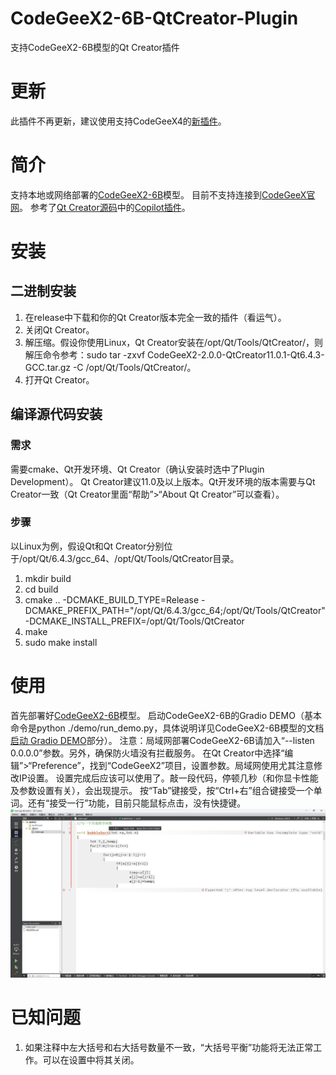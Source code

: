 # CodeGeeX2-6B-QtCreator-Plugin
支持CodeGeeX2-6B模型的Qt Creator插件
# 更新
此插件不再更新，建议使用支持CodeGeeX4的[新插件](https://github.com/fluxlinkage/CodeGeeX4-QtCreator-Plugin)。
# 简介
支持本地或网络部署的[CodeGeeX2-6B](https://github.com/THUDM/CodeGeeX2)模型。
目前不支持连接到[CodeGeeX官网](https://codegeex.cn/)。
参考了[Qt Creator源码](https://github.com/qt-creator/qt-creator)中的[Copilot插件](https://github.com/qt-creator/qt-creator/tree/master/src/plugins/copilot)。
# 安装
## 二进制安装
1. 在release中下载和你的Qt Creator版本完全一致的插件（看运气）。
2. 关闭Qt Creator。
3. 解压缩。假设你使用Linux，Qt Creator安装在/opt/Qt/Tools/QtCreator/，则解压命令参考：sudo tar -zxvf CodeGeeX2-2.0.0-QtCreator11.0.1-Qt6.4.3-GCC.tar.gz -C /opt/Qt/Tools/QtCreator/。
4. 打开Qt Creator。
## 编译源代码安装
### 需求
需要cmake、Qt开发环境、Qt Creator（确认安装时选中了Plugin Development）。
Qt Creator建议11.0及以上版本。Qt开发环境的版本需要与Qt Creator一致（Qt Creator里面“帮助”>“About Qt Creator”可以查看）。
### 步骤
以Linux为例，假设Qt和Qt Creator分别位于/opt/Qt/6.4.3/gcc_64、/opt/Qt/Tools/QtCreator目录。
1. mkdir build
2. cd build
3. cmake .. -DCMAKE_BUILD_TYPE=Release -DCMAKE_PREFIX_PATH="/opt/Qt/6.4.3/gcc_64;/opt/Qt/Tools/QtCreator" -DCMAKE_INSTALL_PREFIX=/opt/Qt/Tools/QtCreator
4. make
5. sudo make install
# 使用
首先部署好[CodeGeeX2-6B](https://github.com/THUDM/CodeGeeX2)模型。
启动CodeGeeX2-6B的Gradio DEMO（基本命令是python ./demo/run_demo.py，具体说明详见CodeGeeX2-6B模型的文档[启动 Gradio DEMO](https://github.com/THUDM/CodeGeeX2#%E5%90%AF%E5%8A%A8-gradio-demo)部分）。
注意：局域网部署CodeGeeX2-6B请加入“--listen 0.0.0.0”参数。另外，确保防火墙没有拦截服务。
在Qt Creator中选择“编辑”>“Preference”，找到“CodeGeeX2”项目，设置参数。局域网使用尤其注意修改IP设置。
设置完成后应该可以使用了。敲一段代码，停顿几秒（和你显卡性能及参数设置有关），会出现提示。
按“Tab”键接受，按“Ctrl+右”组合键接受一个单词。还有“接受一行”功能，目前只能鼠标点击，没有快捷键。
![截图](screenshot.png)
# 已知问题
1. 如果注释中左大括号和右大括号数量不一致，“大括号平衡”功能将无法正常工作。可以在设置中将其关闭。
